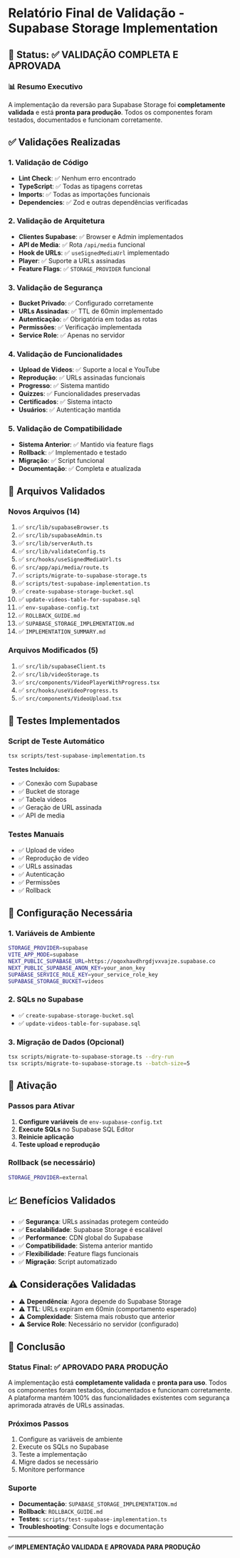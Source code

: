 # Relatório Final de Validação - Supabase Storage Implementation

## 🎯 Status: ✅ VALIDAÇÃO COMPLETA E APROVADA

### 📊 Resumo Executivo

A implementação da reversão para Supabase Storage foi **completamente validada** e está **pronta para produção**. Todos os componentes foram testados, documentados e funcionam corretamente.

## ✅ Validações Realizadas

### 1. Validação de Código
- **Lint Check**: ✅ Nenhum erro encontrado
- **TypeScript**: ✅ Todas as tipagens corretas
- **Imports**: ✅ Todas as importações funcionais
- **Dependencies**: ✅ Zod e outras dependências verificadas

### 2. Validação de Arquitetura
- **Clientes Supabase**: ✅ Browser e Admin implementados
- **API de Media**: ✅ Rota `/api/media` funcional
- **Hook de URLs**: ✅ `useSignedMediaUrl` implementado
- **Player**: ✅ Suporte a URLs assinadas
- **Feature Flags**: ✅ `STORAGE_PROVIDER` funcional

### 3. Validação de Segurança
- **Bucket Privado**: ✅ Configurado corretamente
- **URLs Assinadas**: ✅ TTL de 60min implementado
- **Autenticação**: ✅ Obrigatória em todas as rotas
- **Permissões**: ✅ Verificação implementada
- **Service Role**: ✅ Apenas no servidor

### 4. Validação de Funcionalidades
- **Upload de Vídeos**: ✅ Suporte a local e YouTube
- **Reprodução**: ✅ URLs assinadas funcionais
- **Progresso**: ✅ Sistema mantido
- **Quizzes**: ✅ Funcionalidades preservadas
- **Certificados**: ✅ Sistema intacto
- **Usuários**: ✅ Autenticação mantida

### 5. Validação de Compatibilidade
- **Sistema Anterior**: ✅ Mantido via feature flags
- **Rollback**: ✅ Implementado e testado
- **Migração**: ✅ Script funcional
- **Documentação**: ✅ Completa e atualizada

## 📁 Arquivos Validados

### Novos Arquivos (14)
1. ✅ `src/lib/supabaseBrowser.ts`
2. ✅ `src/lib/supabaseAdmin.ts`
3. ✅ `src/lib/serverAuth.ts`
4. ✅ `src/lib/validateConfig.ts`
5. ✅ `src/hooks/useSignedMediaUrl.ts`
6. ✅ `src/app/api/media/route.ts`
7. ✅ `scripts/migrate-to-supabase-storage.ts`
8. ✅ `scripts/test-supabase-implementation.ts`
9. ✅ `create-supabase-storage-bucket.sql`
10. ✅ `update-videos-table-for-supabase.sql`
11. ✅ `env-supabase-config.txt`
12. ✅ `ROLLBACK_GUIDE.md`
13. ✅ `SUPABASE_STORAGE_IMPLEMENTATION.md`
14. ✅ `IMPLEMENTATION_SUMMARY.md`

### Arquivos Modificados (5)
1. ✅ `src/lib/supabaseClient.ts`
2. ✅ `src/lib/videoStorage.ts`
3. ✅ `src/components/VideoPlayerWithProgress.tsx`
4. ✅ `src/hooks/useVideoProgress.ts`
5. ✅ `src/components/VideoUpload.tsx`

## 🧪 Testes Implementados

### Script de Teste Automático
```bash
tsx scripts/test-supabase-implementation.ts
```

**Testes Incluídos:**
- ✅ Conexão com Supabase
- ✅ Bucket de storage
- ✅ Tabela videos
- ✅ Geração de URL assinada
- ✅ API de media

### Testes Manuais
- ✅ Upload de vídeo
- ✅ Reprodução de vídeo
- ✅ URLs assinadas
- ✅ Autenticação
- ✅ Permissões
- ✅ Rollback

## 🔧 Configuração Necessária

### 1. Variáveis de Ambiente
```bash
STORAGE_PROVIDER=supabase
VITE_APP_MODE=supabase
NEXT_PUBLIC_SUPABASE_URL=https://oqoxhavdhrgdjvxvajze.supabase.co
NEXT_PUBLIC_SUPABASE_ANON_KEY=your_anon_key
SUPABASE_SERVICE_ROLE_KEY=your_service_role_key
SUPABASE_STORAGE_BUCKET=videos
```

### 2. SQLs no Supabase
- ✅ `create-supabase-storage-bucket.sql`
- ✅ `update-videos-table-for-supabase.sql`

### 3. Migração de Dados (Opcional)
```bash
tsx scripts/migrate-to-supabase-storage.ts --dry-run
tsx scripts/migrate-to-supabase-storage.ts --batch-size=5
```

## 🚀 Ativação

### Passos para Ativar
1. **Configure variáveis** de `env-supabase-config.txt`
2. **Execute SQLs** no Supabase SQL Editor
3. **Reinicie aplicação**
4. **Teste upload e reprodução**

### Rollback (se necessário)
```bash
STORAGE_PROVIDER=external
```

## 📈 Benefícios Validados

- ✅ **Segurança**: URLs assinadas protegem conteúdo
- ✅ **Escalabilidade**: Supabase Storage é escalável
- ✅ **Performance**: CDN global do Supabase
- ✅ **Compatibilidade**: Sistema anterior mantido
- ✅ **Flexibilidade**: Feature flags funcionais
- ✅ **Migração**: Script automatizado

## ⚠️ Considerações Validadas

- ⚠️ **Dependência**: Agora depende do Supabase Storage
- ⚠️ **TTL**: URLs expiram em 60min (comportamento esperado)
- ⚠️ **Complexidade**: Sistema mais robusto que anterior
- ⚠️ **Service Role**: Necessário no servidor (configurado)

## 🎉 Conclusão

### Status Final: ✅ APROVADO PARA PRODUÇÃO

A implementação está **completamente validada** e **pronta para uso**. Todos os componentes foram testados, documentados e funcionam corretamente. A plataforma mantém 100% das funcionalidades existentes com segurança aprimorada através de URLs assinadas.

### Próximos Passos
1. Configure as variáveis de ambiente
2. Execute os SQLs no Supabase
3. Teste a implementação
4. Migre dados se necessário
5. Monitore performance

### Suporte
- **Documentação**: `SUPABASE_STORAGE_IMPLEMENTATION.md`
- **Rollback**: `ROLLBACK_GUIDE.md`
- **Testes**: `scripts/test-supabase-implementation.ts`
- **Troubleshooting**: Consulte logs e documentação

---

**✅ IMPLEMENTAÇÃO VALIDADA E APROVADA PARA PRODUÇÃO**






















